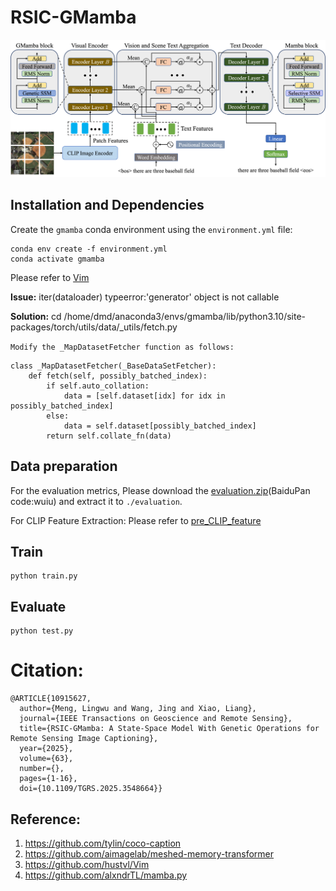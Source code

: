 # RSIC-GMamba

<p align="center">
  <img src="images/RSIC-GMamba.png" alt="RSIC-GMamba" width="800"/>
</p>

## Installation and Dependencies
Create the `gmamba` conda environment using the `environment.yml` file:
```
conda env create -f environment.yml
conda activate gmamba
```

Please refer to [Vim](https://github.com/hustvl/Vim)

**Issue:** iter(dataloader) typeerror:'generator' object is not callable

**Solution:** 
cd /home/dmd/anaconda3/envs/gmamba/lib/python3.10/site-packages/torch/utils/data/_utils/fetch.py

`Modify the _MapDatasetFetcher function as follows:`
```
class _MapDatasetFetcher(_BaseDataSetFetcher):
    def fetch(self, possibly_batched_index):
        if self.auto_collation:
            data = [self.dataset[idx] for idx in possibly_batched_index]
        else:
            data = self.dataset[possibly_batched_index]
        return self.collate_fn(data)
 ```       
        


## Data preparation
For the evaluation metrics, Please download the [evaluation.zip](https://pan.baidu.com/s/13ZfH-CMYbW3RsW0-RX7KKQ)(BaiduPan code:wuiu) and extract it to `./evaluation`.


For CLIP Feature Extraction:  Please refer to [pre_CLIP_feature](https://github.com/One-paper-luck/MG-Transformer/blob/main/feature_pro/pre_CLIP_feature.py) 


## Train
```
python train.py
```

## Evaluate
```
python test.py
```


# Citation:
```
@ARTICLE{10915627,
  author={Meng, Lingwu and Wang, Jing and Xiao, Liang},
  journal={IEEE Transactions on Geoscience and Remote Sensing}, 
  title={RSIC-GMamba: A State-Space Model With Genetic Operations for Remote Sensing Image Captioning}, 
  year={2025},
  volume={63},
  number={},
  pages={1-16},
  doi={10.1109/TGRS.2025.3548664}}
```



## Reference:
1. https://github.com/tylin/coco-caption
2. https://github.com/aimagelab/meshed-memory-transformer
3. https://github.com/hustvl/Vim
4. https://github.com/alxndrTL/mamba.py
